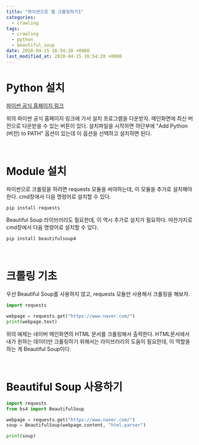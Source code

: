 ```yaml
---
title: "파이썬으로 웹 크롤링하기1"
categories:
  - crawling
tags:
  - crawling
  - python
  - beautiful_soup
date: 2020-04-15 16:54:28 +0900
last_modified_at: 2020-04-15 16:54:28 +0900
---
```


# Python 설치

[파이썬 공식 홈페이지 링크](http://www.python.org/downloads)

위의 파이썬 공식 홈페이지 링크에 가서 설치 프로그램을 다운받자. 메인화면에 최신 버전으로 다운받을 수 있는 버튼이 있다. 설치파일을 시작하면 하단부에 "Add Python (버전) to PATH" 옵션이 있는데 이 옵션을 선택하고 설치하면 된다.

<br>

# Module 설치

파이썬으로 크롤링을 하려면 requests 모듈을 써야하는데, 이 모듈을 추가로 설치해야 한다. cmd창에서 다음 명령어로 설치할 수 있다.

``` cmd
pip install requests
```

Beautiful Soup 라이브러리도 필요한데, 이 역시 추가로 설치가 필요하다. 마찬가지로 cmd창에서 다음 명령어로 설치할 수 있다.

```cmd
pip install beautifulsoup4
```

<br>

# 크롤링 기초

우선 Beautiful Soup를 사용하지 않고, requests 모듈만 사용해서 크롤링을 해보자.

```python
import requests

webpage = requests.get("https://www.naver.com/")
print(webpage.text)
```

위의 예제는 네이버 메인화면의 HTML 문서를 크롤링해서 출력한다. HTML문서에서 내가 원하는 데이터만 크롤링하기 위해서는 라이브러리의 도움이 필요한데, 이 역할을 하는 게 Beautiful Soup이다.

<br>

# Beautiful Soup 사용하기

```python
import requests
from bs4 import BeautifulSoup

webpage = requests.get("https://www.naver.com/")
soup = BeautifulSoup(webpage.content, "html.parser")

print(soup)
```
